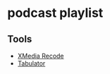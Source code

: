 # podcast playlist

## Tools

- [XMedia Recode](https://xmedia-recode.de)
- [Tabulator](https://tabulator.info)